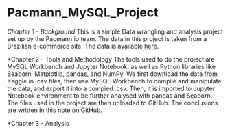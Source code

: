 # Pacmann_MySQL_Project

*Chapter 1 - Background* 
This is a simple Data wrangling and analysis project set up by the Pacmann.io team. The data in this project is taken from a Brazilian e-commerce site. The data is available [here]([url](https://www.kaggle.com/datasets/olistbr/brazilian-ecommerce)https://www.kaggle.com/datasets/olistbr/brazilian-ecommerce).

*Chapter 2 - Tools and Methodology
The tools used to do the project are MySQL Workbench and Jupyter Notebook, as well as Python libraries like Seaborn, Matplotlib, pandas, and NumPy. We first download the data from Kaggle in .csv files, then use MySQL Workbench to compile and manipulate the data, and export it into a compied .csv. Then, it is imported to Jupyter Notebook environment to be further analysed with pandas and Seaborn. The files used in the project are then uploaded to GitHub. The conclusions are written in this note on GitHub.

*Chapter 3 - Analysis

